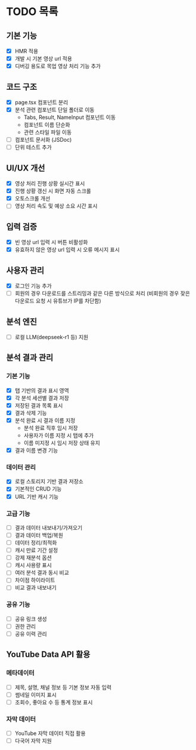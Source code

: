 # TODO 목록

## 기본 기능
- [x] HMR 적용
- [x] 개발 시 기본 영상 url 적용
- [x] 디버깅 용도로 목업 영상 처리 기능 추가

## 코드 구조
- [x] page.tsx 컴포넌트 분리
- [x] 분석 관련 컴포넌트 단일 폴더로 이동
  - Tabs, Result, NameInput 컴포넌트 이동
  - 컴포넌트 이름 단순화
  - 관련 스타일 파일 이동
- [ ] 컴포넌트 문서화 (JSDoc)
- [ ] 단위 테스트 추가

## UI/UX 개선
- [x] 영상 처리 진행 상황 실시간 표시
- [x] 진행 상황 갱신 시 화면 자동 스크롤
- [x] 오토스크롤 개선
- [ ] 영상 처리 속도 및 예상 소요 시간 표시

## 입력 검증
- [x] 빈 영상 url 입력 시 버튼 비활성화
- [x] 유효하지 않은 영상 url 입력 시 오류 메시지 표시

## 사용자 관리
- [x] 로그인 기능 추가
- [ ] 회원의 경우 다운로드를 스트리밍과 같은 다른 방식으로 처리 (비회원의 경우 잦은 다운로드 요청 시 유튜브가 IP를 차단함)

## 분석 엔진
- [ ] 로컬 LLM(deepseek-r1 등) 지원

## 분석 결과 관리
### 기본 기능
- [x] 탭 기반의 결과 표시 영역
- [x] 각 분석 세션별 결과 저장
- [x] 저장된 결과 목록 표시
- [x] 결과 삭제 기능
- [x] 분석 완료 시 결과 이름 지정
  - 분석 완료 직후 임시 저장
  - 사용자가 이름 지정 시 탭에 추가
  - 이름 미지정 시 임시 저장 상태 유지
- [x] 결과 이름 변경 기능

### 데이터 관리
- [x] 로컬 스토리지 기반 결과 저장소
- [x] 기본적인 CRUD 기능
- [x] URL 기반 캐시 기능

### 고급 기능
- [ ] 결과 데이터 내보내기/가져오기
- [ ] 결과 데이터 백업/복원
- [ ] 데이터 정리/최적화
- [ ] 캐시 만료 기간 설정
- [ ] 강제 재분석 옵션
- [ ] 캐시 사용량 표시
- [ ] 여러 분석 결과 동시 비교
- [ ] 차이점 하이라이트
- [ ] 비교 결과 내보내기

### 공유 기능
- [ ] 공유 링크 생성
- [ ] 권한 관리
- [ ] 공유 이력 관리

## YouTube Data API 활용
### 메타데이터
- [ ] 제목, 설명, 채널 정보 등 기본 정보 자동 입력
- [ ] 썸네일 이미지 표시
- [ ] 조회수, 좋아요 수 등 통계 정보 표시

### 자막 데이터
- [ ] YouTube 자막 데이터 직접 활용
- [ ] 다국어 자막 지원
